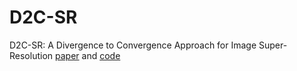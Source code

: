 # D2C-SR  
D2C-SR: A Divergence to Convergence Approach for Image Super-Resolution [paper]() and  [code]()    

  
